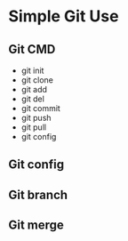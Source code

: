 # Simple Git Use
## Git CMD
- git init
- git clone
- git add
- git del
- git commit
- git push
- git pull
- git config

## Git config


## Git branch


## Git merge
 